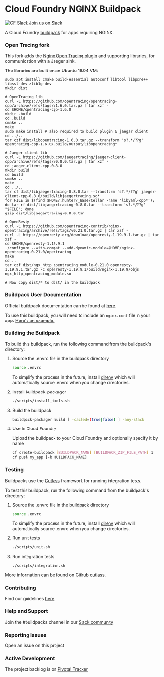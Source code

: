 # Cloud Foundry NGINX Buildpack

[![CF Slack](https://www.google.com/s2/favicons?domain=www.slack.com) Join us on Slack](https://cloudfoundry.slack.com/messages/buildpacks/)

A Cloud Foundry [buildpack](http://docs.cloudfoundry.org/buildpacks/) for apps requiring NGINX.

### Open Tracing fork

This fork adds the [Nginx Open Tracing plugin](https://github.com/opentracing-contrib/nginx-opentracing) and supporting libraries, for communication with a Jaeger sink.

The libraries are built on an Ubuntu 18.04 VM:

```
sudo apt install cmake build-essential autoconf libtool libpcre++ libssl-dev zlib1g-dev
mkdir dist

# OpenTracing lib
curl -L https://github.com/opentracing/opentracing-cpp/archive/refs/tags/v1.6.0.tar.gz | tar xzf -
cd $HOME/opentracing-cpp-1.6.0
mkdir .build
cd .build
cmake ..
make
sudo make install # also required to build plugin & jaegar client
cd ../..
tar czf dist/libopentracing-1.6.0.tar.gz --transform 's?.*/??g' opentracing-cpp-1.6.0/.build/output/libopentracing*

# Jaeger client lib
curl -L https://github.com/jaegertracing/jaeger-client-cpp/archive/refs/tags/v0.8.0.tar.gz | tar xzf -
cd jaeger-client-cpp-0.8.0
mkdir build
cd build
cmake ..
make
cd ../..
tar cf dist/libjaegertracing-0.8.0.tar --transform 's?.*/??g' jaeger-client-cpp-0.8.0/build/libjaegertracing.so*
for FILE in $(find $HOME/.hunter/_Base/Cellar -name 'libyaml-cpp*'); do tar rf dist/libjaegertracing-0.8.0.tar --transform 's?.*/??g' "$FILE"; done
gzip dist/libjaegertracing-0.8.0.tar

# OpenResty
curl -L https://github.com/opentracing-contrib/nginx-opentracing/archive/refs/tags/v0.21.0.tar.gz | tar xzf -
curl -L https://openresty.org/download/openresty-1.19.9.1.tar.gz | tar xzf -
cd $HOME/openresty-1.19.9.1
./configure --with-compat --add-dynamic-module=$HOME/nginx-opentracing-0.21.0/opentracing
make
cd ..
tar czf dist/ngx_http_opentracing_module-0.21.0_openresty-1.19.9.1.tar.gz -C openresty-1.19.9.1/build/nginx-1.19.9/objs ngx_http_opentracing_module.so

# Now copy dist/* to dist/ in the buildpack
```

### Buildpack User Documentation

Official buildpack documentation can be found at [here](https://docs.cloudfoundry.org/buildpacks/nginx/index.html).

To use this buildpack, you will need to include an `nginx.conf` file in your app. [Here's an example.](https://github.com/cloudfoundry/nginx-buildpack/tree/master/fixtures/mainline)


### Building the Buildpack

To build this buildpack, run the following command from the buildpack's directory:

1. Source the .envrc file in the buildpack directory.

   ```bash
   source .envrc
   ```
   To simplify the process in the future, install [direnv](https://direnv.net/) which will automatically source .envrc when you change directories.

1. Install buildpack-packager

    ```bash
    ./scripts/install_tools.sh
    ```

1. Build the buildpack

    ```bash
    buildpack-packager build [ -cached=(true|false) ] -any-stack
    ```

1. Use in Cloud Foundry

   Upload the buildpack to your Cloud Foundry and optionally specify it by name

    ```bash
    cf create-buildpack [BUILDPACK_NAME] [BUILDPACK_ZIP_FILE_PATH] 1
    cf push my_app [-b BUILDPACK_NAME]
    ```

### Testing

Buildpacks use the [Cutlass](https://github.com/cloudfoundry/libbuildpack/tree/master/cutlass) framework for running integration tests.

To test this buildpack, run the following command from the buildpack's directory:

1. Source the .envrc file in the buildpack directory.

   ```bash
   source .envrc
   ```
   To simplify the process in the future, install [direnv](https://direnv.net/) which will automatically source .envrc when you change directories.

1. Run unit tests

    ```bash
    ./scripts/unit.sh
    ```

1. Run integration tests

    ```bash
    ./scripts/integration.sh
    ```

More information can be found on Github [cutlass](https://github.com/cloudfoundry/libbuildpack/tree/master/cutlass).

### Contributing

Find our guidelines [here](./CONTRIBUTING.md).

### Help and Support

Join the #buildpacks channel in our [Slack community](http://slack.cloudfoundry.org/)

### Reporting Issues

Open an issue on this project

### Active Development

The project backlog is on [Pivotal Tracker](https://www.pivotaltracker.com/projects/1042066)

